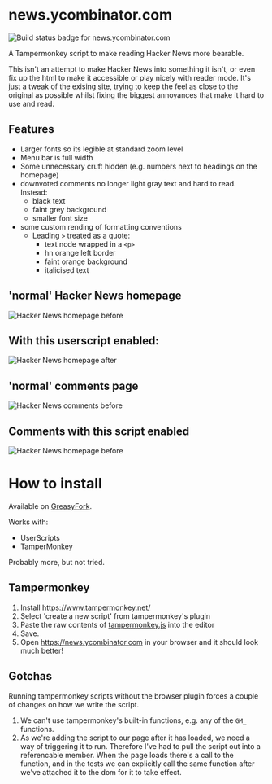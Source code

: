 # news.ycombinator.com

![Build status badge for news.ycombinator.com](https://github.com/mgladdish/website-customisations/actions/workflows/ci.yml/badge.svg)

A Tampermonkey script to make reading Hacker News more bearable.

This isn't an attempt to make Hacker News into something it isn't, or even fix up the html to make it accessible or play nicely with reader mode. 
It's just a tweak of the exising site, trying to keep the feel as close to the original as possible whilst fixing the biggest annoyances that make it hard to use and read. 

## Features

* Larger fonts so its legible at standard zoom level
* Menu bar is full width
* Some unnecessary cruft hidden (e.g. numbers next to headings on the homepage)
* downvoted comments no longer light gray text and hard to read. Instead:
  * black text
  * faint grey background
  * smaller font size
* some custom rending of formatting conventions
  * Leading `>` treated as a quote:
    * text node wrapped in a `<p>`
    * hn orange left border
    * faint orange background
    * italicised text

## 'normal' Hacker News homepage
![Hacker News homepage before](docs/news-before.png)

## With this userscript enabled:
![Hacker News homepage after](docs/news-after.png)

## 'normal' comments page
![Hacker News comments before](docs/item-before.png)

## Comments with this script enabled
![Hacker News homepage before](docs/item-after.png)

# How to install

Available on [GreasyFork](https://greasyfork.org/en/scripts/456820-hacker-news).

Works with:

* UserScripts
* TamperMonkey

Probably more, but not tried.

## Tampermonkey

1. Install https://www.tampermonkey.net/
2. Select 'create a new script' from tampermonkey's plugin
3. Paste the raw contents of [tampermonkey.js](https://raw.githubusercontent.com/mgladdish/website-customisations/main/news.ycombinator.com/tampermonkey.js) into the editor
4. Save.
5. Open https://news.ycombinator.com in your browser and it should look much better!

## Gotchas

Running tampermonkey scripts without the browser plugin forces a couple of changes on how we write the script.
1. We can't use tampermonkey's built-in functions, e.g. any of the `GM_` functions.
2. As we're adding the script to our page after it has loaded, we need a way of triggering it to run. Therefore I've had to pull the script out into a referencable member. When the page loads there's a call to the function, and in the tests we can explicitly call the same function after we've attached it to the dom for it to take effect.